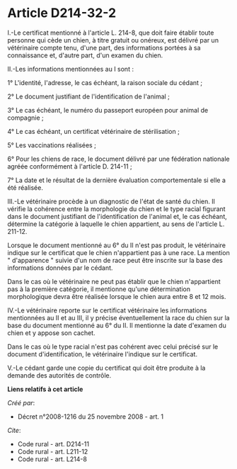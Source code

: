 # Article D214-32-2

I.-Le certificat mentionné à l'article L. 214-8, que doit faire établir toute personne qui cède un chien, à titre gratuit ou
onéreux, est délivré par un vétérinaire compte tenu, d'une part, des informations portées à sa connaissance et, d'autre part,
d'un examen du chien. 

II.-Les informations mentionnées au I sont : 

1° L'identité, l'adresse, le cas échéant, la raison sociale du cédant ; 

2° Le document justifiant de l'identification de l'animal ; 

3° Le cas échéant, le numéro du passeport européen pour animal de compagnie ; 

4° Le cas échéant, un certificat vétérinaire de stérilisation ; 

5° Les vaccinations réalisées ; 

6° Pour les chiens de race, le document délivré par une fédération nationale agréée conformément à l'article D. 214-11 ; 

7° La date et le résultat de la dernière évaluation comportementale si elle a été réalisée. 

III.-Le vétérinaire procède à un diagnostic de l'état de santé du chien. Il vérifie la cohérence entre la morphologie du
chien et le type racial figurant dans le document justifiant de l'identification de l'animal et, le cas échéant, détermine la
catégorie à laquelle le chien appartient, au sens de l'article L. 211-12. 

Lorsque le document mentionné au 6° du II n'est pas produit, le vétérinaire indique sur le certificat que le chien
n'appartient pas à une race. La mention " d'apparence " suivie d'un nom de race peut être inscrite sur la base des
informations données par le cédant. 

Dans le cas où le vétérinaire ne peut pas établir que le chien n'appartient pas à la première catégorie, il mentionne qu'une
détermination morphologique devra être réalisée lorsque le chien aura entre 8 et 12 mois. 

IV.-Le vétérinaire reporte sur le certificat vétérinaire les informations mentionnées au II et au III, il y précise
éventuellement la race du chien sur la base du document mentionné au 6° du II. Il mentionne la date d'examen du chien et y
appose son cachet. 

Dans le cas où le type racial n'est pas cohérent avec celui précisé sur le document d'identification, le vétérinaire
l'indique sur le certificat.

V.-Le cédant garde une copie du certificat qui doit être produite à la demande des autorités de contrôle.

**Liens relatifs à cet article**

_Créé par_:

  - Décret n°2008-1216 du 25 novembre 2008 - art. 1

_Cite_:

  - Code rural - art. D214-11
  - Code rural - art. L211-12
  - Code rural - art. L214-8

